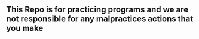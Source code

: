 <!-- # Project Admin

<div align = "center"><img src= "https://user-images.githubusercontent.com/60481830/175817354-a0db6fb3-e4e3-449c-b845-3c23b474dd97.jpeg" >
  
Linkedin - https://www.linkedin.com/in/sikhakolli-srinivas-0638541a9/

Whatsapp - 799558595

Email - 19131a05m5@gvpce.ac.in


#### you can contact me if you have any doubts. Feel free to ask
  
  </div>

 -->
 ## This Repo is for practicing programs and we are not responsible for any malpractices actions that you make
